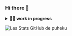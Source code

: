 ### Hi there 👋

<details>
  <summary><b>👨‍💻 work in progress</b></summary>
    <p>
      <img align="right" width="250" src="workinprogress.png" alt="workinprogress" />      
<blockquote>
work in progress, just wait :).
</blockquote>  
----
  </p>
</details>


![Les Stats GitHub de puheku](https://github-readme-stats.vercel.app/api?username=puheku&count_private=true)
